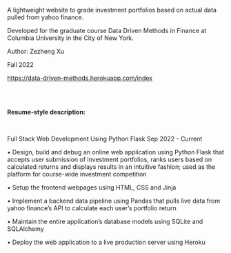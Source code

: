 A lightweight website to grade investment portfolios based on actual data pulled from yahoo finance.

Developed for the graduate course Data Driven Methods in Finance at Columbia University in the City of New York.

Author: Zezheng Xu

Fall 2022

https://data-driven-methods.herokuapp.com/index

<br />
<br />

<b>Resume-style description:</b>

<br />

Full Stack Web Development Using Python Flask Sep 2022 - Current

• Design, build and debug an online web application using Python Flask that accepts user submission of investment portfolios, ranks users based on calculated returns and displays results in an intuitive fashion; used as the platform for course-wide investment competition

• Setup the frontend webpages using HTML, CSS and Jinja

• Implement a backend data pipeline using Pandas that pulls live data from yahoo finance’s API to calculate each user’s portfolio return

• Maintain the entire application’s database models using SQLite and SQLAlchemy

• Deploy the web application to a live production server using Heroku
